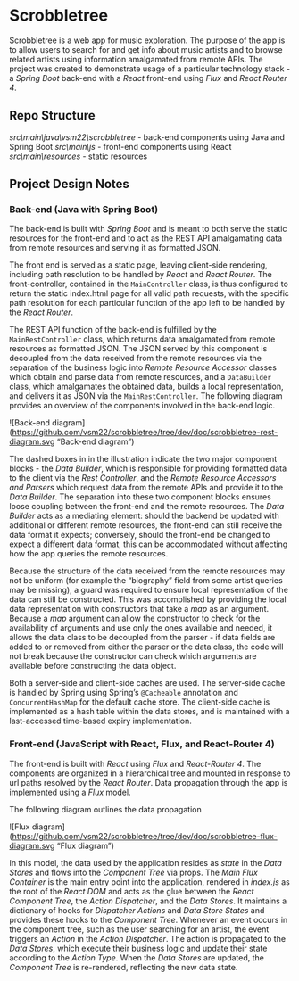 # Scrobbletree

Scrobbletree is a web app for music exploration. The purpose of the app is to allow users to search for and get info about music artists and to browse related artists using information amalgamated from remote APIs. The project was created to demonstrate usage of a particular technology stack - a *Spring Boot* back-end with a *React* front-end using *Flux* and *React Router 4*.

## Repo Structure

*src\main\java\vsm22\scrobbletree* - back-end components using Java and Spring Boot
*src\main\js* - front-end components using React
*src\main\resources* - static resources

## Project Design Notes
### Back-end (Java with Spring Boot)

The back-end is built with *Spring Boot* and is meant to both serve the static resources for the front-end and to act as the REST API amalgamating data from remote resources and serving it as formatted JSON.

The front end is served as a static page, leaving client-side rendering, including path resolution to be handled by *React* and *React Router*. The front-controller, contained in the `MainController` class, is thus configured to return the static index.html page for all valid path requests, with the specific path resolution for each particular function of the app left to be handled by the *React Router*.

The REST API function of the back-end is fulfilled by the `MainRestController` class, which returns data amalgamated from remote resources as formatted JSON. The JSON served by this component is decoupled from the data received from the remote resources via the separation of the business logic into *Remote Resource Accessor* classes which obtain and parse data from remote resources, and a `DataBuilder` class, which amalgamates the obtained data, builds a local representation, and delivers it as JSON via the `MainRestController`. The following diagram provides an overview of the components involved in the back-end logic.

![Back-end diagram](https://github.com/vsm22/scrobbletree/tree/dev/doc/scrobbletree-rest-diagram.svg “Back-end diagram”)

The dashed boxes in in the illustration indicate the two major component blocks - the *Data Builder*, which is responsible for providing formatted data to the client via the *Rest Controller*, and the *Remote Resource Accessors and Parsers* which request data from the remote APIs and provide it to the *Data Builder*. The separation into these two component blocks ensures loose coupling between the front-end and the remote resources. The *Data Builder* acts as a mediating element: should the backend be updated with additional or different remote resources, the front-end can still receive the data format it expects; conversely, should the front-end be changed to expect a different data format, this can be accommodated without affecting how the app queries the remote resources.

Because the structure of the data received from the remote resources may not be uniform (for example the “biography” field from some artist queries may be missing), a guard was required to ensure local representation of the data can still be constructed. This was accomplished by providing the local data representation with constructors that take a *map* as an argument. Because a  *map* argument can allow the constructor to check for the availability of arguments and use only the ones available and needed, it allows the data class to be decoupled from the parser - if data fields are added to or removed from either the parser or the data class, the code will not break because the constructor can check which arguments are available before constructing the data object.

Both a server-side and client-side caches are used. The server-side cache is handled by Spring using Spring’s `@Cacheable` annotation and `ConcurrentHashMap` for the default cache store. The client-side cache is implemented as a hash table within the data stores, and is maintained with a last-accessed time-based expiry implementation.

### Front-end (JavaScript with React, Flux, and React-Router 4)

The front-end is built with *React* using *Flux* and *React-Router 4*. The components are organized in a hierarchical tree and mounted in response to url paths resolved by the *React Router*. Data propagation through the app is implemented using a *Flux* model.

The following diagram outlines the data propagation

![Flux diagram](https://github.com/vsm22/scrobbletree/tree/dev/doc/scrobbletree-flux-diagram.svg “Flux diagram”)

In this model, the data used by the application resides as *state* in the *Data Stores* and flows into the *Component Tree* via props. The *Main Flux Container* is the main entry point into the application, rendered in *index.js* as the root of the *React DOM* and acts as the glue between the *React Component Tree*, the *Action Dispatcher*, and the *Data Stores*. It maintains a dictionary of hooks for *Dispatcher Actions* and *Data Store States* and provides these hooks to the *Component Tree*. Whenever an event occurs in the component tree, such as the user searching for an artist, the event triggers an *Action* in the *Action Dispatcher*. The action is propagated to the *Data Stores*, which execute their business logic and update their state according to the *Action Type*. When the *Data Stores* are updated, the *Component Tree* is re-rendered, reflecting the new data state.  
